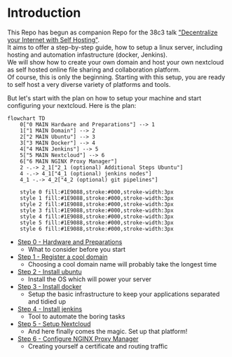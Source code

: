 # Introduction
This Repo has begun as companion Repo for the 38c3 talk ["Decentralize your Internet with Self Hosting"](https://cfp.cccv.de/38c3-community-stages/talk/NUMFZU/).  
It aims to offer a step-by-step guide, how to setup a linux server, including hosting and automation infastructure (docker, Jenkins).  
We will show how to create your own domain and host your own nextcloud as self hosted online file sharing and collaboration platform.  
Of course, this is only the beginning. Starting with this setup, you are ready to self host a very diverse variety of platforms and tools.

But let's start with the plan on how to setup your machine and start configuring your nextcloud. Here is the plan:  

```mermaid
flowchart TD
    0["0 MAIN Hardware and Preparations"] --> 1
    1["1 MAIN Domain"] --> 2
    2["2 MAIN Ubuntu"] --> 3
    3["3 MAIN Docker"] --> 4
    4["4 MAIN Jenkins"] --> 5
    5["5 MAIN Nextcloud"] --> 6
    6["6 MAIN NGINX Proxy Manager"]
    2 -.-> 2_1["2_1 (optional) Additional Steps Ubuntu"]
    4 -.-> 4_1["4_1 (optional) jenkins nodes"]
    4_1 -.-> 4_2["4_2 (optional) git pipelines"]
    
    style 0 fill:#1E9088,stroke:#000,stroke-width:3px
    style 1 fill:#1E9088,stroke:#000,stroke-width:3px
    style 2 fill:#1E9088,stroke:#000,stroke-width:3px
    style 3 fill:#1E9088,stroke:#000,stroke-width:3px
    style 4 fill:#1E9088,stroke:#000,stroke-width:3px
    style 5 fill:#1E9088,stroke:#000,stroke-width:3px
    style 6 fill:#1E9088,stroke:#000,stroke-width:3px
```

- [Step 0 - Hardware and Preparations](/detail_guides/0-hardware-preparations.md)
    - What to consider before you start
- [Step 1 - Register a cool domain](/detail_guides/1-domain.md)
    - Choosing a cool domain name will probably take the longest time
- [Step 2 - Install ubuntu](/detail_guides/2-install-ubuntu.md)
    - Install the OS which will power your server
- [Step 3 - Install docker](/detail_guides/3-install-docker.md)
    - Setup the basic infrastructure to keep your applications separated and tidied up
- [Step 4 - Install jenkins](/detail_guides/4-install-jenkins.md)
    - Tool to automate the boring tasks
- [Step 5 - Setup Nextcloud](/detail_guides/5-setup_nextcloud.md)
    - And here finally comes the magic. Set up that platform!
- [Step 6 - Configure NGINX Proxy Manager](/detail_guides/6-nginx-proxy-manager.md)
    - Creating yourself a certificate and routing traffic 
